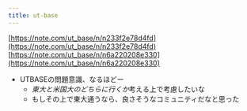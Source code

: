 ```yaml
---
title: ut-base
---
```


[https://note.com/ut_base/n/n233f2e78d4fd](https://note.com/ut_base/n/n233f2e78d4fd)
[https://note.com/ut_base/n/n6a220208e330](https://note.com/ut_base/n/n6a220208e330)

* UTBASEの問題意識、なるほどー
  * *東大と米国大のどちらに行くか*考える上で考慮したいな
  * もしその上で東大通うなら、良さそうなコミュニティだなと思った
